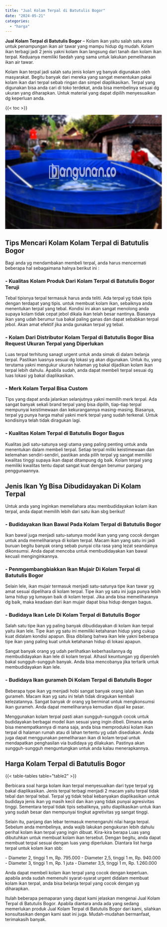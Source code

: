```yaml
---
title: "Jual Kolam Terpal di Batutulis Bogor"
date: "2024-05-21"
categories: 
  - "harga"
---
```


**Jual Kolam Terpal di Batutulis Bogor** – Kolam ikan yaitu salah satu area untuk penampungan ikan air tawar yang mampu hidup dg mudah. Kolam ikan terbagi jadi 2 jenis yakni kolam ikan langsung dari tanah dan kolam ikan terpal. Keduanya memiliki faedah yang sama untuk lakukan pemeliharaan ikan air tawar.

Kolam ikan terpal jadi salah satu jenis kolam yg banyak digunakan oleh masyarakat. Begitu banyak dari mereka yang sangat menentukan pakai kolam ikan dari terpal sebab ringan dan simpel diaplikasikan. Terpal yang digunakan bisa anda cari di toko terdekat, anda bisa membelinya sesuai dg ukuran yang diharapkan. Untuk material yang dapat dipilih menyesuaikan dg keperluan anda.

{{< toc >}}

![Jual Kolam Terpal di Batutulis Bogor](/images/jual-kolam-terpal-38.png)

## Tips Mencari Kolam Kolam Terpal di Batutulis Bogor

Bagi anda yg mendambakan membeli terpal, anda harus mencermati beberapa hal sebagaimana halnya berikut ini :

### \- Kualitas Kolam Produk Dari Kolam Terpal di Batutulis Bogor Teruji

Tebal tipisnya terpal termasuk harus anda teliti. Ada terpal yg tidak tipis dengan terdapat yang tipis. untuk membuat kolam ikan, sebaiknya anda menentukan terpal yang tebal. Kondisi ini akan sangat menolong anda supaya kolam tidak cepat jebol dikala ikan telah besar nantinya. Biasanya ikan yang udah berumur tua bakal paling ganas dan dapat sebabkan terpal jebol. Akan amat efektif jika anda gunakan terpal yg tebal.

### \- Kolam Dari Distributor Kolam Terpal di Batutulis Bogor Bisa Request Ukuran Terpal yang Diperlukan

Luas terpal terhitung sanagt urgent untuk anda simak di dalam belanja terpal. Pastikan luasnya sesuai dg lokasi yg akan digunakan. Untuk itu, yang terutama yakni mengukur ukuran halaman yg bakal dijadikan kolam ikan terpal lebih dahulu. Apabila sudah, anda dapat membeli terpal sesuai dg luas lokasi yg bakal diaplikasikan.

### \- Merk Kolam Terpal Bisa Custom

Tips yang dapat anda jalankan selanjutnya yakni memilih merk terpal. Ada sangat banyak sekali brand terpal yang bisa dipilih, tiap-tiap terpal mempunyai keistimewaan dan kekurangannya masing-masing. Biasanya, terpal yg punya harga mahal yakni merk terpal yang sudah terkenal. Untuk kondisinya telah tidak diragukan lagi.

### \- Kualitas Kolam Terpal di Batutulis Bogor Bagus

Kualitas jadi satu-satunya segi utama yang paling penting untuk anda menentukan dalam membeli terpal. Setiap terpal miliki keistimewaan dan kelemahan sendiri-sendiri, pastikan anda pilih terpal yg sangat memiliki kwalitas tinggi supaya ikan dapat ditampung dg baik. Kolam terpal yang memiliki kwalitas tentu dapat sangat kuat dengan berumur panjang penggunaannya.

## Jenis Ikan Yg Bisa Dibudidayakan Di Kolam Terpal

Untuk anda yang inginkan memeliahara atau membudidayakan kolam ikan terpal, anda dapat memilih lebih dari satu ikan sbg berikut!

### \- Budidayakan Ikan Bawal Pada Kolam Terpal di Batutulis Bogor

Ikan bawal juga menjadi satu-satunya model ikan yang yang cocok dengan untuk anda memeliharanya di kolam terpal. Macam ikan yang satu ini jadi buruan begitu banyak orang sebab punyai cita rasa yang lezat seandainya dikonsumsi. Anda dapat mencoba untuk membudidayakan kan bawal kecuali menginginkannya.

### \- Penmgembangbiakkan Ikan Mujair Di Kolam Terpal di Batutulis Bogor

Selain lele, ikan mujair termasuk menjadi satu-satunya tipe ikan tawar yg amat sesuai dipelihara di kolam terpal. Tipe ikan yg satu ini juga punya lebih lama hidup yg lumayan baik di kolam terpal. Jika anda bisa memeliharanya dg baik, maka keadaan dari ikan mujair dapat bisa hidup dengan bagus.

### \- Budidaya Ikan Lele Di Kolam Terpal di Batutulis Bogor

Salah satu tipe ikan yg paling banyak dibudidayakan di kolam ikan terpal yaitu ikan lele. Tipe ikan yg satu ini memiliki ketahanan hidup yang cukup kuat didalam kondisi apapun. Bisa dibilang bahwa ikan lele yakni beberapa tipe ikan yang paling kuat untuk ketahanan hidup di lokasi apapun.

Sangat banyak orang yg udah perlihatkan keberhasilannya dg membudidayakan ikan lele di kolam terpal. Alhasil keuntungan yg diperoleh bakal sungguh-sungguh banyak. Anda bisa mencobanya jika tertarik untuk membudidayakan ikan lele.

### \- Budidaya Ikan gurameh Di Kolam Terpal di Batutulis Bogor

Beberapa type ikan yg menjadi hobi sangat banyak orang ialah ikan gurameh. Macam ikan yg satu ini telah tidak diragukan kembali kelezatannya. Sangat banyak dr orang yg berminat untuk mengkonsumsi ikan gurameh. Anda dapat memeliharanya kemudian dijual ke pasar.

Menggunakan kolam terpal pasti akan sungguh-sungguh cocok untuk budidayakan berbagai model ikan sesuai yang ingin dibeli. Dimana anda bisa menempatkannya di mana saja, anda bisa memproduksi kolam ikan terpal di halaman rumah atau di lahan tertentu yg udah disediakan. Anda juga dapat menggunakan pemeliharaan ikan di kolam terpal untuk mendapatkan penghasilan via budidaya yg dilakukan. Pastinya akan sungguh-sungguh menguntungkan untuk anda kalau menerapkannya.

## Harga Kolam Terpal di Batutulis Bogor

{{< table-tables table="table2" >}}

Berbicara soal harga kolam ikan terpal menyesuaikan dari type terpal yg bakal diaplikasikan. Jenis terpal terbagi menjadi 2 macam yaitu terpal tidak tebal dan terpal tebal. Terpal yg tidak tebal kebanyakan diaplikasikan untuk budidaya jenis ikan yg masih kecil dan ikan yang tidak punyai agresivitas tinggi. Sementara terpal tidak tipis sebaliknya, yaitu diaplikasikan untuk ikan yang sudah besar dan mempunyai tingkat agretivitas yg sangat tinggi.

Selain itu, panjang dan lebar termasuk memengaruhi nilai harga terpal. Sebelum anda membelinya, anda wajib lakukan pengukuran lebih dahulu perihal kolam ikan terpal yang ingin dibuat. Kira-kira berapa Luas yang dibutuhkan untuk membuat kolam ikan tersebut. Dengan begitu, anda dapat membuat terpal sesuai dengan luas yang diperlukan. Diantara list harga terpal untuk kolam ikan sbb:

\- Diameter 2, tinggi 1 m, Rp. 795.000 - Diameter 2,5, tinggi 1 m, Rp. 940.000 - Diameter 3, tinggi 1 m, Rp. 1 juta - Diameter 3,5, tinggi 1 m, Rp. 1.260.000

Anda dapat membeli kolam ikan terpal yang cocok dengan keperluan. apabila anda sudah memenuhi syarat-syarat urgent didalam membuat kolam ikan terpal, anda bisa belanja terpal yang cocok dengan yg diharapkan.

Itulah beberapa pemaparan yang dapat kami jelaskan mengenai Jual Kolam Terpal di Batutulis Bogor. Apabila diantara anda ada yang sedang memerlukan produk Jual Kolam Terpal di Batutulis Bogor dari kami, silahkan konsultasikan dengan kami saat ini juga. Mudah-mudahan bermanfaat, terimakasih banyak.
